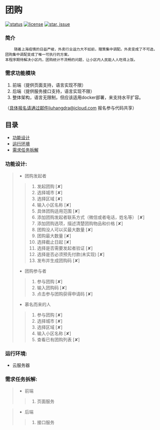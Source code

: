 # 团购

[![status](https://img.shields.io/badge/status-stable-green.svg)](https://github.com/tychxn/jd-assistant)
[![license](https://img.shields.io/badge/license-MIT-blue.svg)](./LICENSE)
[![star, issue](https://img.shields.io/badge/star%2C%20issue-welcome-brightgreen.svg)](https://github.com/tychxn/jd-assistant)


### 简介

        随着上海疫情的日益严峻，外卖行业运力大不如前，赠策集中调配。外卖变成了不可选，团购集中调配变成了唯一可执行的方案。 
    本程序期待解决小区内，团购统计不流畅的问题，让小区内人民能人人吃得上饭。 

### 需求功能模块

1. 前端（提供页面支持，语言实现不限）
2. 后端（提供服务接口支持，语言实现不限）
3. 整体架构，语言无限制，但应该适用docker部署，来支持水平扩容。

（具体报名请通过邮件liuhangdra@icloud.com 报名参与代码共享）
   

## 目录

* [功能设计](#功能设计)
* [运行环境](#运行环境)
* [需求任务拆解](#需求任务拆解)


### <div id="functions">功能设计:</div>

>- 团购发起者
>>1. 发起团购 [✘]
>>2. 选择城市 [✘]
>>3. 选择区域 [✘]
>>4. 输入小区名称 [✘]
>>5. 具体团购适用范围 [✘]
>>6. 添加团购发起者联系方式（微信或者电话，姓名等） [✘]
>>7. 添加团购选项，描述清楚团购物品和价格 [✘]
>>8. 团购没人可以买最大数量 [✘]
>>9. 团购最大数量 [✘]
>>10. 选择截止日起 [✘]
>>11. 选择是否需要发起者验证 [✘]
>>12. 选择是否必须预先付款(未实现) [✘]
>>13. 发布并生成团购码 [✘]
> 
>- 团购参与者
>>1. 参与团购 [✘]
>>2. 输入团购码 [✘]
>>3. 点击参与团购获得申请码 [✘]
>
>- 慕名而来的人     
>>1. 参与团购 [✘]
>>2. 选择城市 [✘]
>>3. 选择区域 [✘]
>>4. 输入小区名称 [✘]
>>5. 查看已有团购列表 [✘]

### <div id="env">运行环境:</div>

- 云服务器

### <div id="task">需求任务拆解:</div>
>- 前端
>>1. 页面服务

>
>- 后端   
>>1. 接口服务


